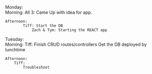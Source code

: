 Monday:    
    Morning: 
        All 3:
        Came Up with idea for app. 

    Afternoon: 
            Tiff: Start the DB 
                Zach & Tym: Starting the REACT app 

Tuesday:    
    Morning: 
        Tiff: 
            Finish CRUD routes/controllers
            Get the DB deployed by lunchtime 

    Afternoon: 
        Tiff: 
            Troubleshoot 